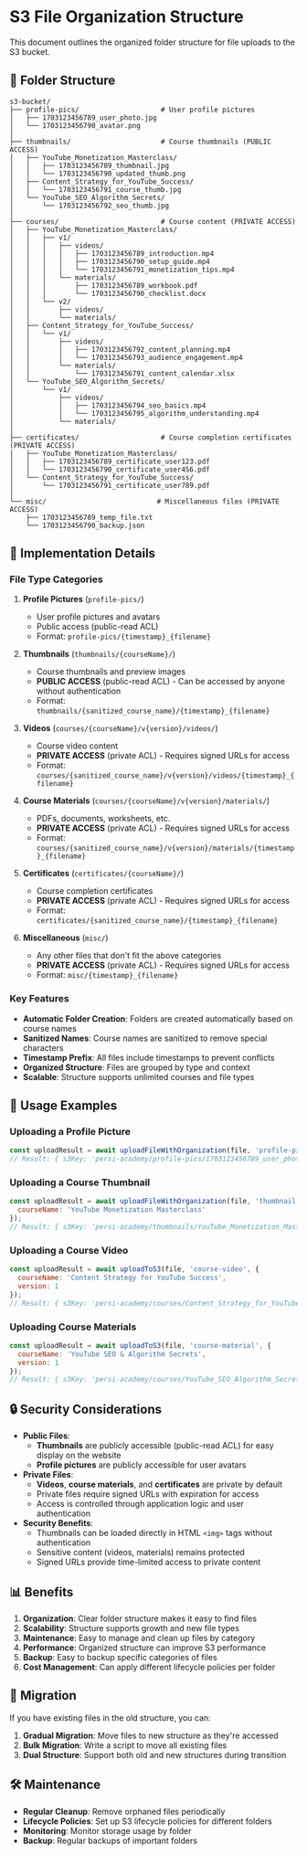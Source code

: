 # S3 File Organization Structure

This document outlines the organized folder structure for file uploads to the S3 bucket.

## 📁 Folder Structure

```
s3-bucket/
├── profile-pics/                    # User profile pictures
│   ├── 1703123456789_user_photo.jpg
│   └── 1703123456790_avatar.png
│
├── thumbnails/                      # Course thumbnails (PUBLIC ACCESS)
│   ├── YouTube_Monetization_Masterclass/
│   │   ├── 1703123456789_thumbnail.jpg
│   │   └── 1703123456790_updated_thumb.png
│   ├── Content_Strategy_for_YouTube_Success/
│   │   └── 1703123456791_course_thumb.jpg
│   └── YouTube_SEO_Algorithm_Secrets/
│       └── 1703123456792_seo_thumb.jpg
│
├── courses/                         # Course content (PRIVATE ACCESS)
│   ├── YouTube_Monetization_Masterclass/
│   │   ├── v1/
│   │   │   ├── videos/
│   │   │   │   ├── 1703123456789_introduction.mp4
│   │   │   │   ├── 1703123456790_setup_guide.mp4
│   │   │   │   └── 1703123456791_monetization_tips.mp4
│   │   │   └── materials/
│   │   │       ├── 1703123456789_workbook.pdf
│   │   │       └── 1703123456790_checklist.docx
│   │   └── v2/
│   │       ├── videos/
│   │       └── materials/
│   ├── Content_Strategy_for_YouTube_Success/
│   │   └── v1/
│   │       ├── videos/
│   │       │   ├── 1703123456792_content_planning.mp4
│   │       │   └── 1703123456793_audience_engagement.mp4
│   │       └── materials/
│   │           └── 1703123456791_content_calendar.xlsx
│   └── YouTube_SEO_Algorithm_Secrets/
│       └── v1/
│           ├── videos/
│           │   ├── 1703123456794_seo_basics.mp4
│           │   └── 1703123456795_algorithm_understanding.mp4
│           └── materials/
│
├── certificates/                    # Course completion certificates (PRIVATE ACCESS)
│   ├── YouTube_Monetization_Masterclass/
│   │   ├── 1703123456789_certificate_user123.pdf
│   │   └── 1703123456790_certificate_user456.pdf
│   └── Content_Strategy_for_YouTube_Success/
│       └── 1703123456791_certificate_user789.pdf
│
└── misc/                           # Miscellaneous files (PRIVATE ACCESS)
    ├── 1703123456789_temp_file.txt
    └── 1703123456790_backup.json
```

## 🔧 Implementation Details

### File Type Categories

1. **Profile Pictures** (`profile-pics/`)
   - User profile pictures and avatars
   - Public access (public-read ACL)
   - Format: `profile-pics/{timestamp}_{filename}`

2. **Thumbnails** (`thumbnails/{courseName}/`)
   - Course thumbnails and preview images
   - **PUBLIC ACCESS** (public-read ACL) - Can be accessed by anyone without authentication
   - Format: `thumbnails/{sanitized_course_name}/{timestamp}_{filename}`

3. **Videos** (`courses/{courseName}/v{version}/videos/`)
   - Course video content
   - **PRIVATE ACCESS** (private ACL) - Requires signed URLs for access
   - Format: `courses/{sanitized_course_name}/v{version}/videos/{timestamp}_{filename}`

4. **Course Materials** (`courses/{courseName}/v{version}/materials/`)
   - PDFs, documents, worksheets, etc.
   - **PRIVATE ACCESS** (private ACL) - Requires signed URLs for access
   - Format: `courses/{sanitized_course_name}/v{version}/materials/{timestamp}_{filename}`

5. **Certificates** (`certificates/{courseName}/`)
   - Course completion certificates
   - **PRIVATE ACCESS** (private ACL) - Requires signed URLs for access
   - Format: `certificates/{sanitized_course_name}/{timestamp}_{filename}`

6. **Miscellaneous** (`misc/`)
   - Any other files that don't fit the above categories
   - **PRIVATE ACCESS** (private ACL) - Requires signed URLs for access
   - Format: `misc/{timestamp}_{filename}`

### Key Features

- **Automatic Folder Creation**: Folders are created automatically based on course names
- **Sanitized Names**: Course names are sanitized to remove special characters
- **Timestamp Prefix**: All files include timestamps to prevent conflicts
- **Organized Structure**: Files are grouped by type and context
- **Scalable**: Structure supports unlimited courses and file types

## 🚀 Usage Examples

### Uploading a Profile Picture

```javascript
const uploadResult = await uploadFileWithOrganization(file, 'profile-pic');
// Result: { s3Key: 'persi-academy/profile-pics/1703123456789_user_photo.jpg', url: '...', publicUrl: '...' }
```

### Uploading a Course Thumbnail

```javascript
const uploadResult = await uploadFileWithOrganization(file, 'thumbnail', {
  courseName: 'YouTube Monetization Masterclass'
});
// Result: { s3Key: 'persi-academy/thumbnails/YouTube_Monetization_Masterclass/1703123456789_thumbnail.jpg', url: '...', publicUrl: '...' }
```

### Uploading a Course Video

```javascript
const uploadResult = await uploadToS3(file, 'course-video', {
  courseName: 'Content Strategy for YouTube Success',
  version: 1
});
// Result: { s3Key: 'persi-academy/courses/Content_Strategy_for_YouTube_Success/v1/videos/1703123456790_introduction.mp4', url: '...', publicUrl: null }
```

### Uploading Course Materials

```javascript
const uploadResult = await uploadToS3(file, 'course-material', {
  courseName: 'YouTube SEO & Algorithm Secrets',
  version: 1
});
// Result: { s3Key: 'persi-academy/courses/YouTube_SEO_Algorithm_Secrets/v1/materials/1703123456791_workbook.pdf', url: '...', publicUrl: null }
```

## 🔒 Security Considerations

- **Public Files**: 
  - **Thumbnails** are publicly accessible (public-read ACL) for easy display on the website
  - **Profile pictures** are publicly accessible for user avatars
- **Private Files**: 
  - **Videos**, **course materials**, and **certificates** are private by default
  - Private files require signed URLs with expiration for access
  - Access is controlled through application logic and user authentication
- **Security Benefits**:
  - Thumbnails can be loaded directly in HTML `<img>` tags without authentication
  - Sensitive content (videos, materials) remains protected
  - Signed URLs provide time-limited access to private content

## 📊 Benefits

1. **Organization**: Clear folder structure makes it easy to find files
2. **Scalability**: Structure supports growth and new file types
3. **Maintenance**: Easy to manage and clean up files by category
4. **Performance**: Organized structure can improve S3 performance
5. **Backup**: Easy to backup specific categories of files
6. **Cost Management**: Can apply different lifecycle policies per folder

## 🔄 Migration

If you have existing files in the old structure, you can:

1. **Gradual Migration**: Move files to new structure as they're accessed
2. **Bulk Migration**: Write a script to move all existing files
3. **Dual Structure**: Support both old and new structures during transition

## 🛠️ Maintenance

- **Regular Cleanup**: Remove orphaned files periodically
- **Lifecycle Policies**: Set up S3 lifecycle policies for different folders
- **Monitoring**: Monitor storage usage by folder
- **Backup**: Regular backups of important folders 